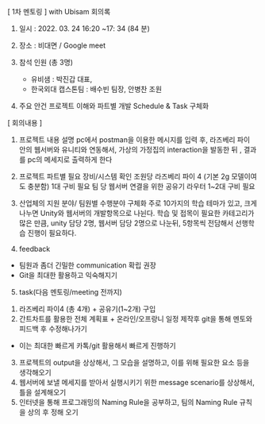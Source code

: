 [ 1차 멘토링 ] with Ubisam 회의록
1. 일시 : 2022. 03. 24 16:20 ~17: 34 (84 분)
2. 장소 : 비대면 / Google meet
3. 참석 인원 (총 3명)
	- 유비샘 : 박진갑 대표,
	- 한국외대 캡스톤팀 : 배수빈 팀장, 안병찬 조원

4. 주요 안건
	 프로젝트 이해와 파트별 개발 Schedule & Task 구체화

[ 회의내용 ]

1. 프로젝트 내용 설명
	pc에서 postman을 이용한 메시지를 입력 후, 
	라즈베리 파이 안의 웹서버와 유니티와 연동해서, 
	가상의 가정집의 interaction을 발동한 뒤 , 결과를 pc의 메세지로 출력하게 한다

2. 프로젝트 파트별 필요 장비/시스템 확인
	조원당 라즈베리 파이 4 (기본 2g 모델이여도 충분함) 1대 구비 필요
	팀 당 웹서버 연결을 위한 공유기 라우터 1~2대 구비 필요

3. 산업체의 지원 분야/ 팀원별 수행분야 구체화
	주로 10가지의 학습 테마가 있고, 크게 나누면 Unity와 웹서버의 개발항목으로 나뉜다.
	학습 및 접목이 필요한 카테고리가 많은 만큼, unity 담당 2명, 웹서버 담당 2명으로 나눈뒤, 5항목씩 전담해서 선행학습 진행이 필요하다.

4. feedback
 - 팀원과 좀더 긴밀한 communication 확립 권장
 - Git을 최대한 활용하고 익숙해지기

5. task(다음 멘토링/meeting 전까지)

1) 라즈베리 파이4 (총 4개) + 공유기(1~2개) 구입
2) 간트차트를 활용한 전체 계획표 + 온라인/오프랑니 일정 제작후 git을 통해 멘토와 피드백 후 수정해나가기
 - 이는 최대한 빠르게 카톡/git 활용해서 빠르게 진행하기
3) 프로젝트의 output을 상상해서, 그 모습을 설명하고, 이를 위해 필요한 요소 등을 생각해오기
4) 웹서버에 보낼 메세지를 받아서 실행시키기 위한 message scenario를 상상해서, 틀을 설계해오기
5) 인터넷을 통해 프로그래밍의 Naming Rule을 공부하고, 팀의 Naming Rule 규칙을 상의 후 정해 오기
